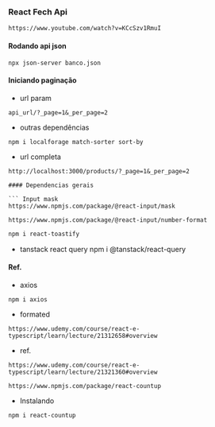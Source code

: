 ### React Fech Api

```
https://www.youtube.com/watch?v=KCcSzv1RmuI
```

#### Rodando api json
```
npx json-server banco.json
```

#### Iniciando paginação
* url param 
``` json-server
api_url/?_page=1&_per_page=2
```

* outras dependências
```
npm i localforage match-sorter sort-by
```

* url completa
```
http://localhost:3000/products/?_page=1&_per_page=2

#### Dependencias gerais

``` Input mask
https://www.npmjs.com/package/@react-input/mask
```

``` Number Format
https://www.npmjs.com/package/@react-input/number-format
```

``` Alerts
npm i react-toastify
```

* tanstack react query
npm i @tanstack/react-query

#### Ref.

* axios
```
npm i axios
```

* formated
```
https://www.udemy.com/course/react-e-typescript/learn/lecture/21312658#overview
```

* ref. 
```
https://www.udemy.com/course/react-e-typescript/learn/lecture/21321360#overview
```

``` React CountUp
https://www.npmjs.com/package/react-countup

```
* Instalando
```
npm i react-countup
```